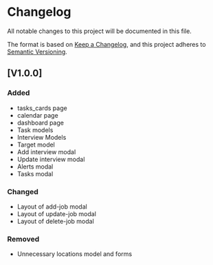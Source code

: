 # Changelog

All notable changes to this project will be documented in this file.

The format is based on [Keep a Changelog](https://keepachangelog.com/en/1.1.0/),
and this project adheres to [Semantic Versioning](https://semver.org/spec/v2.0.0.html).

## [V1.0.0]

### Added

- tasks_cards page
- calendar page
- dashboard page
- Task models
- Interview Models
- Target model
- Add interview modal
- Update interview modal
- Alerts modal
- Tasks modal

### Changed

- Layout of add-job modal
- Layout of update-job modal
- Layout of delete-job modal

### Removed

- Unnecessary locations model and forms

